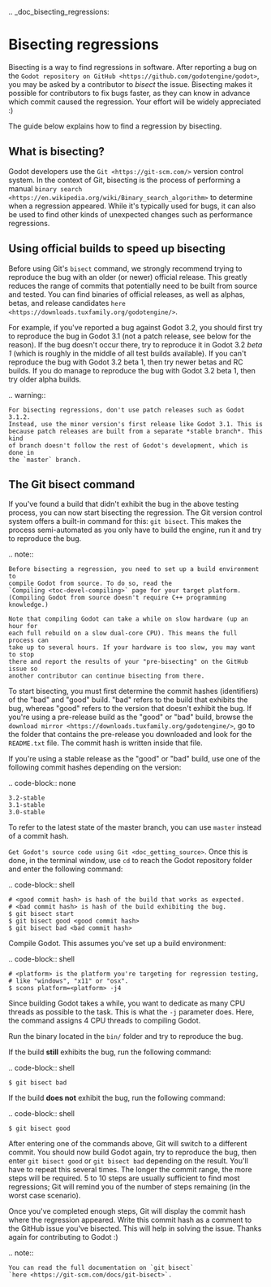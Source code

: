 .. _doc_bisecting_regressions:

Bisecting regressions
=====================


Bisecting is a way to find regressions in software. After reporting a bug on the
`Godot repository on GitHub <https://github.com/godotengine/godot>`, you may
be asked by a contributor to *bisect* the issue. Bisecting makes it possible for
contributors to fix bugs faster, as they can know in advance which commit caused
the regression. Your effort will be widely appreciated :)

The guide below explains how to find a regression by bisecting.

What is bisecting?
------------------

Godot developers use the `Git <https://git-scm.com/>` version control system.
In the context of Git, bisecting is the process of performing a manual
`binary search <https://en.wikipedia.org/wiki/Binary_search_algorithm>`
to determine when a regression appeared. While it's typically used for bugs,
it can also be used to find other kinds of unexpected changes such as
performance regressions.

Using official builds to speed up bisecting
-------------------------------------------

Before using Git's `bisect` command, we strongly recommend trying to reproduce
the bug with an older (or newer) official release. This greatly reduces the
range of commits that potentially need to be built from source and tested.
You can find binaries of official releases, as well as alphas, betas,
and release candidates `here <https://downloads.tuxfamily.org/godotengine/>`.

For example, if you've reported a bug against Godot 3.2, you should first try to
reproduce the bug in Godot 3.1 (not a patch release, see below for the reason).
If the bug doesn't occur there, try to reproduce it in Godot 3.2 *beta 1* (which
is roughly in the middle of all test builds available). If you can't reproduce
the bug with Godot 3.2 beta 1, then try newer betas and RC builds. If you do
manage to reproduce the bug with Godot 3.2 beta 1, then try older alpha builds.

.. warning::

    For bisecting regressions, don't use patch releases such as Godot 3.1.2.
    Instead, use the minor version's first release like Godot 3.1. This is
    because patch releases are built from a separate *stable branch*. This kind
    of branch doesn't follow the rest of Godot's development, which is done in
    the `master` branch.

The Git bisect command
----------------------

If you've found a build that didn't exhibit the bug in the above testing
process, you can now start bisecting the regression. The Git version control
system offers a built-in command for this: `git bisect`. This makes the
process semi-automated as you only have to build the engine, run it and try to
reproduce the bug.

.. note::

    Before bisecting a regression, you need to set up a build environment to
    compile Godot from source. To do so, read the
    `Compiling <toc-devel-compiling>` page for your target platform.
    (Compiling Godot from source doesn't require C++ programming knowledge.)

    Note that compiling Godot can take a while on slow hardware (up an hour for
    each full rebuild on a slow dual-core CPU). This means the full process can
    take up to several hours. If your hardware is too slow, you may want to stop
    there and report the results of your "pre-bisecting" on the GitHub issue so
    another contributor can continue bisecting from there.

To start bisecting, you must first determine the commit hashes (identifiers) of
the "bad" and "good" build. "bad" refers to the build that exhibits the bug,
whereas "good" refers to the version that doesn't exhibit the bug. If you're
using a pre-release build as the "good" or "bad" build, browse the `download
mirror <https://downloads.tuxfamily.org/godotengine/>`, go to the folder that
contains the pre-release you downloaded and look for the `README.txt` file.
The commit hash is written inside that file.

If you're using a stable release as the "good" or "bad" build, use one of the
following commit hashes depending on the version:

.. code-block:: none

    3.2-stable
    3.1-stable
    3.0-stable

To refer to the latest state of the master branch, you can use `master`
instead of a commit hash.

`Get Godot's source code using Git <doc_getting_source>`. Once this
is done, in the terminal window, use `cd` to reach the Godot repository
folder and enter the following command:

.. code-block:: shell

    # <good commit hash> is hash of the build that works as expected.
    # <bad commit hash> is hash of the build exhibiting the bug.
    $ git bisect start
    $ git bisect good <good commit hash>
    $ git bisect bad <bad commit hash>

Compile Godot. This assumes you've set up a build environment:

.. code-block:: shell

    # <platform> is the platform you're targeting for regression testing,
    # like "windows", "x11" or "osx".
    $ scons platform=<platform> -j4

Since building Godot takes a while, you want to dedicate as many CPU threads as
possible to the task. This is what the `-j` parameter does. Here, the command
assigns 4 CPU threads to compiling Godot.

Run the binary located in the `bin/` folder and try to reproduce the bug.

If the build **still** exhibits the bug, run the following command:

.. code-block:: shell

    $ git bisect bad

If the build **does not** exhibit the bug, run the following command:

.. code-block:: shell

    $ git bisect good

After entering one of the commands above, Git will switch to a different commit.
You should now build Godot again, try to reproduce the bug, then enter `git
bisect good` or `git bisect bad` depending on the result. You'll have to
repeat this several times. The longer the commit range, the more steps will be
required. 5 to 10 steps are usually sufficient to find most regressions; Git
will remind you of the number of steps remaining (in the worst case scenario).

Once you've completed enough steps, Git will display the commit hash where the
regression appeared. Write this commit hash as a comment to the GitHub issue
you've bisected. This will help in solving the issue. Thanks again for
contributing to Godot :)

.. note::

    You can read the full documentation on `git bisect`
    `here <https://git-scm.com/docs/git-bisect>`.
